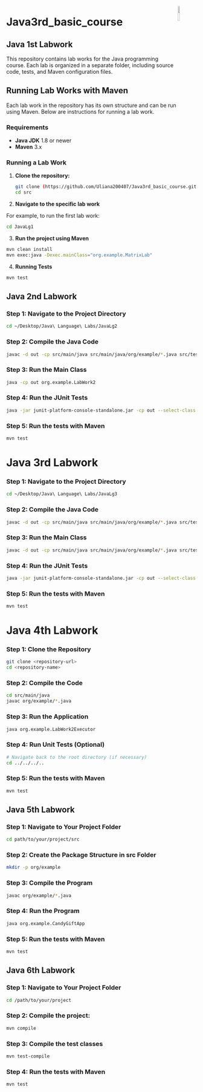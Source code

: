 <a href="https://www.oracle.com/java/technologies/downloads/"><img src="https://img.icons8.com/?size=2x&id=13679&format=png" align="right" width="10%"></a>

# Java3rd_basic_course
## Java 1st Labwork

This repository contains lab works for the Java programming course. Each lab is organized in a separate folder, including source code, tests, and Maven configuration files.

## Running Lab Works with Maven

Each lab work in the repository has its own structure and can be run using Maven. Below are instructions for running a lab work.

### Requirements
- **Java JDK** 1.8 or newer
- **Maven** 3.x

### Running a Lab Work

1. **Clone the repository:**

   ```bash
   git clone (https://github.com/Uliana200407/Java3rd_basic_course.git)
   cd src

2. **Navigate to the specific lab work**

For example, to run the first lab work:

```bash
cd JavaLg1
```

3. **Run the project using Maven**
```bash
mvn clean install
mvn exec:java -Dexec.mainClass="org.example.MatrixLab"
```
4. **Running Tests**
```bash
mvn test
```
## Java 2nd Labwork
### Step 1: Navigate to the Project Directory
```bash
cd ~/Desktop/Java\ Language\ Labs/JavaLg2
```
### Step 2: Compile the Java Code
```bash
javac -d out -cp src/main/java src/main/java/org/example/*.java src/test/java/org/example/*.java
```
### Step 3: Run the Main Class
```bash
java -cp out org.example.LabWork2
```
### Step 4: Run the JUnit Tests
```bash
java -jar junit-platform-console-standalone.jar -cp out --select-class org.example.LabWork2Test
```
### Step 5: Run the tests with Maven
```bash
mvn test
```

# Java 3rd Labwork
### Step 1: Navigate to the Project Directory
```bash
cd ~/Desktop/Java\ Language\ Labs/JavaLg3
```
### Step 2: Compile the Java Code
```bash
javac -d out -cp src/main/java src/main/java/org/example/*.java src/test/java/org/example/*.java
```
### Step 3: Run the Main Class
```bash
javac -d out -cp src/main/java src/main/java/org/example/*.java src/test/java/org/example/*.java
```
### Step 4: Run the JUnit Tests
```bash
java -jar junit-platform-console-standalone.jar -cp out --select-class org.example.CarTest
```
### Step 5: Run the tests with Maven
```bash
mvn test
```

# Java 4th Labwork
### Step 1: Clone the Repository
```bash
git clone <repository-url>
cd <repository-name>
```
### Step 2: Compile the Code
```bash
cd src/main/java
javac org/example/*.java
```
### Step 3: Run the Application
```bash
java org.example.LabWork2Executor
```
### Step 4: Run Unit Tests (Optional)
```bash
# Navigate back to the root directory (if necessary)
cd ../../../..
```
### Step 5: Run the tests with Maven
```bash
mvn test
```
## Java 5th Labwork
### Step 1: Navigate to Your Project Folder
```bash
cd path/to/your/project/src
```
### Step 2: Create the Package Structure in src Folder
```bash
mkdir -p org/example
```
### Step 3: Compile the Program
```bash
javac org/example/*.java
```
### Step 4: Run the Program
```bash
java org.example.CandyGiftApp
```
### Step 5: Run the tests with Maven
```bash
mvn test
```
## Java 6th Labwork
### Step 1: Navigate to Your Project Folder
```bash
cd /path/to/your/project
```
### Step 2: Compile the project:
```bash
mvn compile
```
### Step 3: Compile the test classes
```bash
mvn test-compile
```
### Step 4: Run the tests with Maven
```bash
mvn test
```
